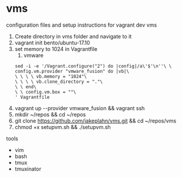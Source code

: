 # vms
configuration files and setup instructions for vagrant dev vms

1. Create directory in vms folder and navigate to it
1. vagrant init bento/ubuntu-17.10
1. set memory to 1024 in Vagrantfile
   1. vmware
   ```
   sed -i -e '/Vagrant.configure("2") do |config|/a\'$'\n''\ \ config.vm.provider "vmware_fusion" do |vb|\
   \ \ \ \ vb.memory = "1024"\
   \ \ \ \ vb.clone_directory = "."\
   \ \ end\
   \ \ config.vm.box = ""\
   ' Vagrantfile
   ```
1. vagrant up --provider vmware_fusion && vagrant ssh
1. mkdir ~/repos && cd ~/repos
1. git clone https://github.com/jakeplahn/vms.git && cd ~/repos/vms
1. chmod +x setupvm.sh && ./setupvm.sh

tools
- vim
- bash
- tmux
- tmuxinator
